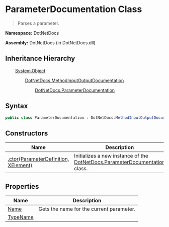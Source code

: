 # ParameterDocumentation Class
> Parses a parameter.

**Namespace:** DotNetDocs

**Assembly:** DotNetDocs (in DotNetDocs.dll)
## Inheritance Hierarchy
&nbsp;&nbsp;&nbsp;&nbsp;&nbsp;&nbsp;&nbsp;&nbsp;[System.Object](https://www.google.com/search?q=System.Object&btnI=)

&nbsp;&nbsp;&nbsp;&nbsp;&nbsp;&nbsp;&nbsp;&nbsp;&nbsp;&nbsp;&nbsp;&nbsp;&nbsp;&nbsp;&nbsp;&nbsp;[DotNetDocs.MethodInputOutputDocumentation](docs/MethodInputOutputDocumentation.md)

&nbsp;&nbsp;&nbsp;&nbsp;&nbsp;&nbsp;&nbsp;&nbsp;&nbsp;&nbsp;&nbsp;&nbsp;&nbsp;&nbsp;&nbsp;&nbsp;&nbsp;&nbsp;&nbsp;&nbsp;&nbsp;&nbsp;&nbsp;&nbsp;[DotNetDocs.ParameterDocumentation](docs/ParameterDocumentation.md)

## Syntax
```csharp
public class ParameterDocumentation : DotNetDocs.MethodInputOutputDocumentation
```
## Constructors
|Name|Description|
|---|---|
|[.ctor(ParameterDefinition, XElement)](/docs/DotNetDocs/ParameterDocumentation/Constructors/.ctor_ParameterDefinition%2c%20XElement_.md)|Initializes a new instance of the [DotNetDocs.ParameterDocumentation](docs/ParameterDocumentation.md) class.|
## Properties
|Name|Description|
|---|---|
|[Name](/docs/DotNetDocs/ParameterDocumentation/Properties/Name.md)|Gets the name for the current parameter.|
|[TypeName](/docs/DotNetDocs/ParameterDocumentation/Properties/TypeName.md)||
